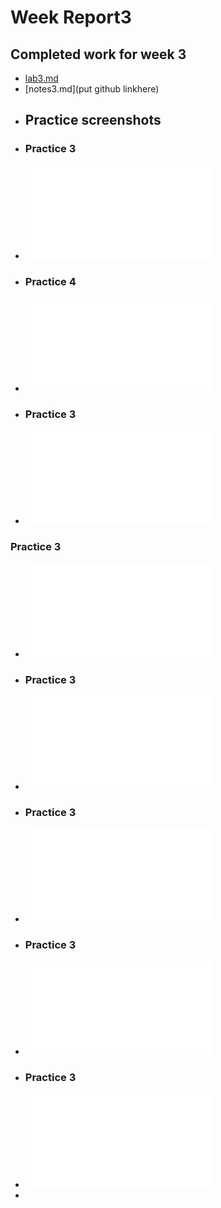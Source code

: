 # Week Report3
## Completed work for week 3
- [lab3.md](https://github.com/TamikWilliams/cis-106/blob/main/labs/Lab3/lab3.md)
- [notes3.md](put github linkhere)
- ## Practice screenshots
- ### Practice 3
- ![screenshot of practice 3](p3.md)
- ### Practice 4
- ![screenshot of practice 4](p4.md)
- ### Practice 3
- ![screenshot of practice 3](p3.md)
### Practice 3
- ![screenshot of practice 3](p3.md)
- ### Practice 3
- ![screenshot of practice 3](p3.md)
- ### Practice 3
- ![screenshot of practice 3](p3.md)
- ### Practice 3
- ![screenshot of practice 3](p3.md)
- ### Practice 3
- ![screenshot of practice 3](p3.md)
- 